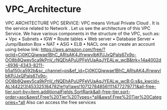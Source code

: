 # VPC_Architecture
VPC ARCHITECTURE
VPC SERVICE:
VPC means Virtual Private Cloud . It is the service related to Network .
Let us see the architecture of this VPC Service.
We have various components in the structure of the VPC, such as:
• Vpc
• Subnets
• IGW
• Route tables
• Web server
• Database Server
• Jump/Baston Box
• NAT
• ASG
• ELB
• NACL
one can create an account using below link:
https://aws.amazon.com/free/?gclid=Cj0KCQjwwae1BhC_ARIsAK4JfrwwvlbKPJJxQPaIs67x9o-OO8b8Qwev5ca9kPnV_rNQEhAPuUPFeVUaAqJYEALw_wcB&trk=14a4002d-4936-4343-8211-b5a150ca592b&sc_channel=ps&ef_id=Cj0KCQjwwae1BhC_ARIsAK4JfrwwvlbKPJJxQPaIs67x9o-OO8b8Qwev5ca9kPnV_rNQEhAPuUPFeVUaAqJYEALw_wcB:G:s&s_kwcid=AL!4422!3!453325184782!e!!g!!aws!10712784856!111477279771&all-free-tier.sort-by=item.additionalFields.SortRank&all-free-tier.sort-order=asc&awsf.Free%20Tier%20Types=*all&awsf.Free%20Tier%20Categories=*all
Also can access the free services
